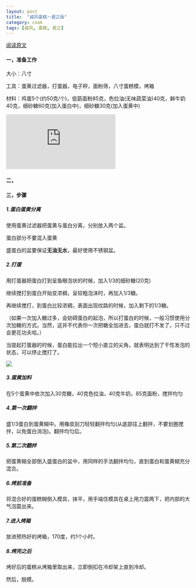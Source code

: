 ```yaml
---
layout: post
title:  "戚风蛋糕－君之版"
category: cook
tags: [戚风, 蛋糕, 君之]
---
```


[阅读原文](http://blog.sina.com.cn/s/blog_4a5089ff01009gi7.html)

#### 一，准备工作

大小：八寸

工具：蛋黄过滤器，打蛋器，电子秤，面粉筛，八寸蛋糕模，烤箱

材料：鸡蛋5个(约50克/个)，低筋面粉85克，色拉油(无味蔬菜油)40克，鲜牛奶40克，细砂糖60克(加入蛋白中)，细砂糖30克(加入蛋黄中)

![](http://www.junzhiblog.com/jzdangao/295.html)

<!-- more -->

#### 二，

#### 三，步骤

##### 1.蛋白蛋黄分离

使用蛋黄过滤器把蛋黄与蛋白分离，分别放入两个盆。

蛋白部分不要混入蛋黄

盛蛋白的盆要保证**无油无水**，最好使用不锈钢盆。

##### 2.打蛋

用打蛋器把蛋白打到呈鱼眼泡状的时候，加入1/3的细砂糖(20克)

继续搅打到蛋白开始变浓稠，呈较粗泡沫时，再加入1/3糖。

再继续搅打，到蛋白比较浓稠，表面出现纹路的时候，加入剩下的1/3糖。

（如果一次加入糖过多，会妨碍蛋白的起泡，所以打蛋白的时候，一般习惯使用分次加糖的方式。当然，这并不代表你一次把糖全加进去，蛋白就打不发了，只不过会更花功夫哈。）

当提起打蛋器的时候，蛋白能拉出一个短小直立的尖角，就表明达到了干性发泡的状态，可以停止搅打了。

![](http://7jpsu0.com1.z0.glb.clouddn.com/wp-content/uploads/2014/07/qifengdangao03.jpg)

##### 3.蛋黄加料

在5个蛋黄中依次加入30克糖，40克色拉油，40克牛奶，85克面粉，搅拌均匀

##### 4.第一次翻拌

盛1/3蛋白到蛋黄糊中。用橡皮刮刀轻轻翻拌均匀(从底部往上翻拌，不要划圈搅拌，以免蛋白消泡)。翻拌均匀后。

##### 5.第二次翻拌

把蛋黄糊全部倒入盛蛋白的盆中，用同样的手法翻拌均匀，直到蛋白和蛋黄糊充分混合。

##### 6.烤前准备

将混合好的蛋糕糊倒入模具，抹平，用手端住模具在桌上用力震两下，把内部的大气泡震出来。

##### 7.进入烤箱

放进预热好的烤箱，170度，约1个小时。

##### 8.烤完之后

烤好后的蛋糕从烤箱里取出来，立即倒扣在冷却架上直到冷却。

然后，脱模。
